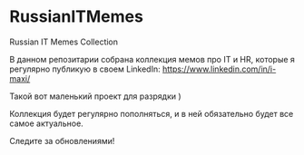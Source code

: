 # RussianITMemes
Russian IT Memes Collection

В данном репозитарии собрана коллекция мемов про IT и HR, которые я регулярно публикую в своем LinkedIn: https://www.linkedin.com/in/i-maxi/

Такой вот маленький проект для разрядки )

Коллекция будет регулярно пополняться, и в ней обязательно будет все самое актуальное.

Следите за обновлениями!
